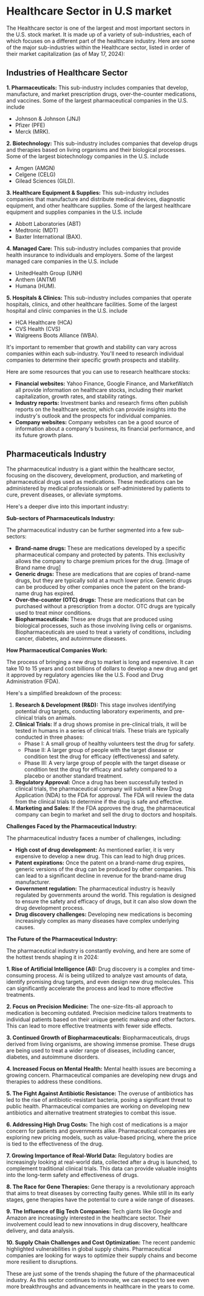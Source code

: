 # Healthcare Sector in U.S market

The Healthcare sector is one of the largest and most important sectors in the U.S. stock market. It is made up of a variety of sub-industries, each of which focuses on a different part of the healthcare industry. Here are some of the major sub-industries within the Healthcare sector, listed in order of their market capitalization (as of May 17, 2024):

## Industries of Healthcare Sector

**1. Pharmaceuticals:**
This sub-industry includes companies that develop, manufacture, and market prescription drugs, over-the-counter medications, and vaccines. Some of the largest pharmaceutical companies in the U.S. include
* Johnson & Johnson (JNJ)
* Pfizer (PFE)
* Merck (MRK).

**2. Biotechnology:**
This sub-industry includes companies that develop drugs and therapies based on living organisms and their biological processes. Some of the largest biotechnology companies in the U.S. include
* Amgen (AMGN)
* Celgene (CELG)
* Gilead Sciences (GILD).

**3. Healthcare Equipment & Supplies:**
This sub-industry includes companies that manufacture and distribute medical devices, diagnostic equipment, and other healthcare supplies. Some of the largest healthcare equipment and supplies companies in the U.S. include
* Abbott Laboratories (ABT)
* Medtronic (MDT)
* Baxter International (BAX).

**4. Managed Care:**
This sub-industry includes companies that provide health insurance to individuals and employers. Some of the largest managed care companies in the U.S. include
* UnitedHealth Group (UNH)
* Anthem (ANTM)
* Humana (HUM).

**5. Hospitals & Clinics:**
This sub-industry includes companies that operate hospitals, clinics, and other healthcare facilities. Some of the largest hospital and clinic companies in the U.S. include
* HCA Healthcare (HCA)
* CVS Health (CVS)
* Walgreens Boots Alliance (WBA).


It's important to remember that growth and stability can vary  across companies within each sub-industry. You'll need to research individual companies to determine their specific growth prospects and stability.

Here are some resources that you can use to research healthcare stocks:

* **Financial websites:** Yahoo Finance, Google Finance, and MarketWatch all provide information on healthcare stocks, including their market capitalization, growth rates, and stability ratings.
* **Industry reports:** Investment banks and research firms often publish reports on the healthcare sector, which can provide insights into the industry's outlook and the prospects for individual companies.
* **Company websites:** Company websites can be a good source of information about a company's business, its financial performance, and its future growth plans.


## Pharmaceuticals Industry

The pharmaceutical industry is a giant within the healthcare sector, focusing on the discovery, development, production, and marketing of pharmaceutical drugs used as medications. These medications can be administered by medical professionals or self-administered by patients to cure, prevent diseases, or alleviate symptoms. 

Here's a deeper dive into this important industry:

**Sub-sectors of Pharmaceuticals Industry:**

The pharmaceutical industry can be further segmented into a few sub-sectors:

* **Brand-name drugs:** These are medications developed by a specific pharmaceutical company and protected by patents. This exclusivity allows the company to charge premium prices for the drug. [Image of Brand name drug]
* **Generic drugs:** These are medications that are copies of brand-name drugs, but they are typically sold at a much lower price. Generic drugs can be produced by other companies once the patent on the brand-name drug has expired. 
* **Over-the-counter (OTC) drugs:** These are medications that can be purchased without a prescription from a doctor. OTC drugs are typically used to treat minor conditions.
* **Biopharmaceuticals:** These are drugs that are produced using biological processes, such as those involving living cells or organisms. Biopharmaceuticals are used to treat a variety of conditions, including cancer, diabetes, and autoimmune diseases.

**How Pharmaceutical Companies Work:**

The process of bringing a new drug to market is long and expensive. It can take 10 to 15 years and cost billions of dollars to develop a new drug and get it approved by regulatory agencies like the U.S. Food and Drug Administration (FDA). 

Here's a simplified breakdown of the process:

1. **Research & Development (R&D):** This stage involves identifying potential drug targets, conducting laboratory experiments, and pre-clinical trials on animals.
2. **Clinical Trials:** If a drug shows promise in pre-clinical trials, it will be tested in humans in a series of clinical trials. These trials are typically conducted in three phases:
    * Phase I: A small group of healthy volunteers test the drug for safety.
    * Phase II: A larger group of people with the target disease or condition test the drug for efficacy (effectiveness) and safety.
    * Phase III: A very large group of people with the target disease or condition test the drug for efficacy and safety compared to a placebo or another standard treatment.
3. **Regulatory Approval:** Once a drug has been successfully tested in clinical trials, the pharmaceutical company will submit a New Drug Application (NDA) to the FDA for approval. The FDA will review the data from the clinical trials to determine if the drug is safe and effective.
4. **Marketing and Sales:** If the FDA approves the drug, the pharmaceutical company can begin to market and sell the drug to doctors and hospitals.

**Challenges Faced by the Pharmaceutical Industry:**

The pharmaceutical industry faces a number of challenges, including:

* **High cost of drug development:** As mentioned earlier, it is very expensive to develop a new drug. This can lead to high drug prices.
* **Patent expirations:** Once the patent on a brand-name drug expires, generic versions of the drug can be produced by other companies. This can lead to a significant decline in revenue for the brand-name drug manufacturer.
* **Government regulation:** The pharmaceutical industry is heavily regulated by governments around the world. This regulation is designed to ensure the safety and efficacy of drugs, but it can also slow down the drug development process.
* **Drug discovery challenges:**  Developing new medications is becoming increasingly complex as many diseases have complex underlying causes. 

**The Future of the Pharmaceutical Industry:**

The pharmaceutical industry is constantly evolving, and here are some of the hottest trends shaping it in 2024:

**1. Rise of Artificial Intelligence (AI):**  Drug discovery is a complex and time-consuming process. AI is being utilized to analyze vast amounts of data, identify promising drug targets, and even design new drug molecules. This can significantly accelerate the process and lead to more effective treatments.

**2. Focus on Precision Medicine:**  The one-size-fits-all approach to medication is becoming outdated. Precision medicine tailors treatments to individual patients based on their unique genetic makeup and other factors. This can lead to more effective treatments with fewer side effects.

**3. Continued Growth of Biopharmaceuticals:** Biopharmaceuticals, drugs derived from living organisms, are showing immense promise. These drugs are being used to treat a wider range of diseases, including cancer, diabetes, and autoimmune disorders.

**4. Increased Focus on Mental Health:**  Mental health issues are becoming a growing concern. Pharmaceutical companies are developing new drugs and therapies to address these conditions.  

**5. The Fight Against Antibiotic Resistance:** The overuse of antibiotics has led to the rise of antibiotic-resistant bacteria, posing a significant threat to public health.  Pharmaceutical companies are working on developing new antibiotics and alternative treatment strategies to combat this issue.

**6. Addressing High Drug Costs:** The high cost of medications is a major concern for patients and governments alike. Pharmaceutical companies are exploring new pricing models, such as value-based pricing, where the price is tied to the effectiveness of the drug.

**7. Growing Importance of Real-World Data:**  Regulatory bodies are increasingly looking at real-world data, collected after a drug is launched, to complement traditional clinical trials. This data can provide valuable insights into the long-term safety and effectiveness of drugs.

**8. The Race for Gene Therapies:** Gene therapy is a revolutionary approach that aims to treat diseases by correcting faulty genes. While still in its early stages, gene therapies have the potential to cure a wide range of diseases.

**9. The Influence of Big Tech Companies:** Tech giants like Google and Amazon are increasingly interested in the healthcare sector. Their involvement could lead to new innovations in drug discovery, healthcare delivery, and data analysis.

**10. Supply Chain Challenges and Cost Optimization:**  The recent pandemic highlighted vulnerabilities in global supply chains. Pharmaceutical companies are looking for ways to optimize their supply chains and become more resilient to disruptions.

These are just some of the trends shaping the future of the pharmaceutical industry. As this sector continues to innovate, we can expect to see even more breakthroughs and advancements in healthcare in the years to come.
